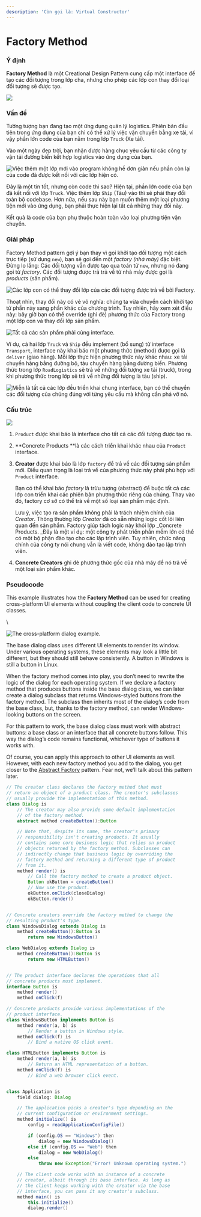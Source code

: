 ```yaml
---
description: 'Còn gọi là: Virtual Constructor'
---
```


# Factory Method

### **Ý định**

**Factory Method** là một Creational Design Pattern cung cấp một interface để tạo các đối tượng trong lớp cha, nhưng cho phép các lớp con thay đổi loại đối tượng sẽ được tạo.

![](../.gitbook/assets/factory-method-en-2x.png)

### Vấn đề <a href="problem" id="problem"></a>

Tưởng tượng bạn đang tạo một ứng dụng quản lý logistics. Phiên bản đầu tiên trong ứng dụng của bạn chỉ có thể xử lý việc vận chuyển bằng xe tải, vì vậy phần lớn code của bạn nằm trong lớp `Truck` (Xe tải).

Vào một ngày đẹp trời, bạn nhận được hàng chục yêu cầu từ các công ty vận tải đường biển kết hợp logistics vào ứng dụng của bạn.

![Việc thêm một lớp mới vào program không hề đơn giản nếu phần còn lại của code đã được kết nối với các lớp hiện có.](../.gitbook/assets/problem1-en-2x.png)

Đây là một tin tốt, nhưng còn code thì sao? Hiện tại, phần lớn code của bạn đã kết nối với lớp `Truck`. Việc thêm lớp `Ship` (Tàu) vào thì sẽ phải thay đổi toàn bộ codebase. Hơn nữa, nếu sau này bạn muốn thêm một loại phương tiện mới vào ứng dụng, bạn phải thực hiện lại tất cả những thay đổi này.

Kết quả là code của bạn phụ thuộc hoàn toàn vào loại phương tiện vận chuyển.

### Giải pháp

Factory Method pattern gợi ý bạn thay vì gọi khởi tạo đối tượng một cách trực tiếp (sử dụng `new`), bạn sẽ gọi đến một _factory (nhà máy)_ đặc biệt. Đừng lo lắng: Các đối tượng vẫn được tạo qua toán tử `new`, nhưng nó đang gọi từ _factory_. Các đối tượng được trả trả về từ nhà máy được gọi là _products_ (sản phẩm).

![Các lớp con có thể thay đổi lớp của các đối tượng được trả về bởi Factory.](<../.gitbook/assets/solution1-2x (1).png>)

Thoạt nhìn, thay đổi này có vẻ vô nghĩa: chúng ta vừa chuyển cách khởi tạo từ phần này sang phần khác của chương trình. Tuy nhiên, hãy xem xét điều này: bây giờ bạn có thể override (ghi đè) phương thức của Factory trong một lớp con và thay đổi lớp sản phẩm.

![Tất cả các sản phẩm phải cùng interface.](../.gitbook/assets/solution2-en-2x.png)

Ví dụ, cả hai lớp `Truck` và `Ship` đều implement (bổ sung) từ interface `Transport`, interface này khai báo một phương thức (method) được gọi là `deliver` (giao hàng). Mỗi lớp thực hiện phương thức này khác nhau: xe tải chuyển hàng bằng đường bộ, tàu chuyển hàng bằng đường biển. Phương thức trong lớp `RoadLogistics` sẽ trả về những đối tượng xe tải (truck), trong khi phương thức trong lớp  sẽ trả về những đối tượng là tàu (ship).

![Miễn là tất cả các lớp đều triển khai chung interface, bạn có thể chuyển các đối tượng của chúng đúng với từng yêu cầu mà không cần phá vỡ nó.](../.gitbook/assets/solution3-en-2x.png)

### Cấu trúc

![](../.gitbook/assets/structure-indexed-2x.png)

1. `Product` được khai báo là interface cho tất cả các đối tượng được tạo ra.
2. **Concrete Products **là các cách triển khai khác nhau của `Product` interface.
3.  **Creator** được khai báo là lớp `factory` để trả về các đối tượng sản phẩm mới. Điều quan trọng là loại trả về của phương thức này phải phù hợp với `Product` interface.

    Bạn có thể khai báo _factory_ là trừu tượng (abstract) để buộc tất cả các lớp con triển khai các phiên bản phương thức riêng của chúng. Thay vào đó, factory cơ sở có thể trả về một số loại sản phẩm mặc định.

    Lưu ý, việc tạo ra sản phẩm không phải là trách nhiệm chính của _Creator_. Thông thường lớp _Creator_ đã có sẵn những logic cốt lõi liên quan đến sản phẩm. Factory giúp tách logic này khỏi lớp _Concrete Products. _Đây là một ví dụ: một công ty phát triển phần mềm lớn có thể có một bộ phận đào tạo cho các lập trình viên. Tuy nhiên, chức năng chính của công ty nói chung vẫn là viết code, không đào tạo lập trình viên.
4. **Concrete Creators** ghi đè phương thức gốc của nhà máy để nó trả về một loại sản phẩm khác.

### Pseudocode <a href="pseudocode" id="pseudocode"></a>

This example illustrates how the **Factory Method** can be used for creating cross-platform UI elements without coupling the client code to concrete UI classes.

\


![The cross-platform dialog example.](<../.gitbook/assets/example-2x (1).png>)

The base dialog class uses different UI elements to render its window. Under various operating systems, these elements may look a little bit different, but they should still behave consistently. A button in Windows is still a button in Linux.

When the factory method comes into play, you don’t need to rewrite the logic of the dialog for each operating system. If we declare a factory method that produces buttons inside the base dialog class, we can later create a dialog subclass that returns Windows-styled buttons from the factory method. The subclass then inherits most of the dialog’s code from the base class, but, thanks to the factory method, can render Windows-looking buttons on the screen.

For this pattern to work, the base dialog class must work with abstract buttons: a base class or an interface that all concrete buttons follow. This way the dialog’s code remains functional, whichever type of buttons it works with.

Of course, you can apply this approach to other UI elements as well. However, with each new factory method you add to the dialog, you get closer to the [Abstract Factory](https://refactoring.guru/design-patterns/abstract-factory) pattern. Fear not, we’ll talk about this pattern later.

```java
// The creator class declares the factory method that must
// return an object of a product class. The creator's subclasses
// usually provide the implementation of this method.
class Dialog is
    // The creator may also provide some default implementation
    // of the factory method.
    abstract method createButton():Button

    // Note that, despite its name, the creator's primary
    // responsibility isn't creating products. It usually
    // contains some core business logic that relies on product
    // objects returned by the factory method. Subclasses can
    // indirectly change that business logic by overriding the
    // factory method and returning a different type of product
    // from it.
    method render() is
        // Call the factory method to create a product object.
        Button okButton = createButton()
        // Now use the product.
        okButton.onClick(closeDialog)
        okButton.render()


// Concrete creators override the factory method to change the
// resulting product's type.
class WindowsDialog extends Dialog is
    method createButton():Button is
        return new WindowsButton()

class WebDialog extends Dialog is
    method createButton():Button is
        return new HTMLButton()


// The product interface declares the operations that all
// concrete products must implement.
interface Button is
    method render()
    method onClick(f)

// Concrete products provide various implementations of the
// product interface.
class WindowsButton implements Button is
    method render(a, b) is
        // Render a button in Windows style.
    method onClick(f) is
        // Bind a native OS click event.

class HTMLButton implements Button is
    method render(a, b) is
        // Return an HTML representation of a button.
    method onClick(f) is
        // Bind a web browser click event.


class Application is
    field dialog: Dialog

    // The application picks a creator's type depending on the
    // current configuration or environment settings.
    method initialize() is
        config = readApplicationConfigFile()

        if (config.OS == "Windows") then
            dialog = new WindowsDialog()
        else if (config.OS == "Web") then
            dialog = new WebDialog()
        else
            throw new Exception("Error! Unknown operating system.")

    // The client code works with an instance of a concrete
    // creator, albeit through its base interface. As long as
    // the client keeps working with the creator via the base
    // interface, you can pass it any creator's subclass.
    method main() is
        this.initialize()
        dialog.render()
```
